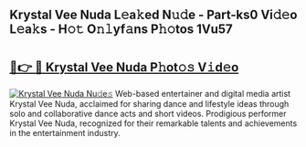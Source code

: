 ## Krystal Vee Nuda L𝚎a𝚔ed N𝚞𝚍e - Part-ks0 Vi𝚍𝚎o L𝚎a𝚔s - H𝚘𝚝 O𝚗𝚕yf𝚊ns P𝚑𝚘tos 1Vu57

# <h2><a href="http://kf2nvp.oniu.top/?m=Krystal+Vee+Nuda">🔗👉 🔴 Krystal Vee Nuda P𝚑ot𝚘𝚜 V𝚒d𝚎o</a></h2>

[![Krystal Vee Nuda Nu𝚍e𝚜](https://i.imgur.com/0qMVB7G.gif)](http://kf2nvp.oniu.top/?m=Krystal+Vee+Nuda)
Web-based entertainer and digital media artist Krystal Vee Nuda, acclaimed for sharing dance and lifestyle ideas through solo and collaborative dance acts and short videos. Prodigious performer Krystal Vee Nuda, recognized for their remarkable talents and achievements in the entertainment industry.  
